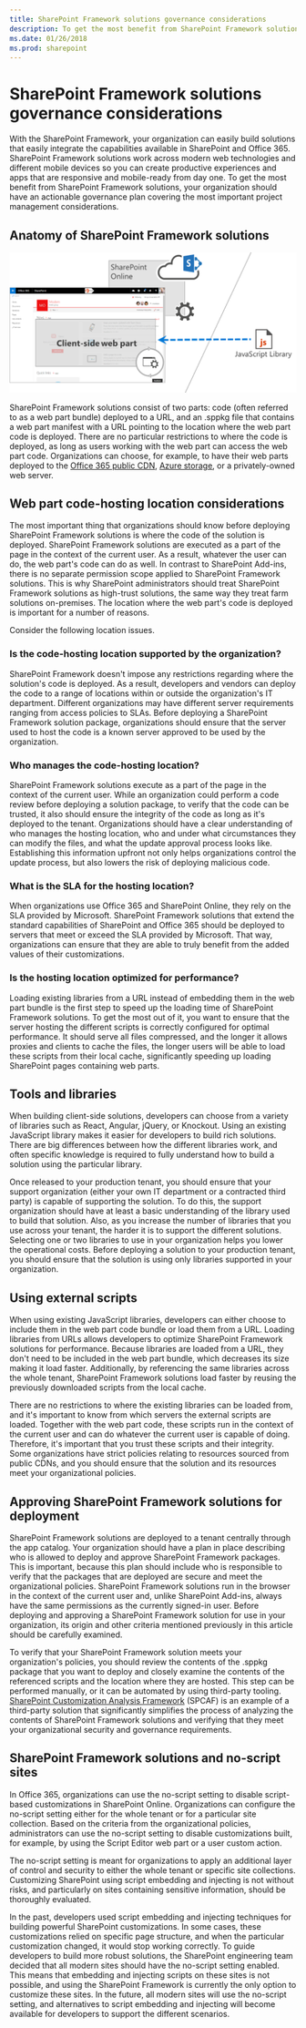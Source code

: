 ```yaml
---
title: SharePoint Framework solutions governance considerations
description: To get the most benefit from SharePoint Framework solutions, your organization should have an actionable governance plan covering the most important project management considerations.
ms.date: 01/26/2018
ms.prod: sharepoint
---
```



# SharePoint Framework solutions governance considerations

With the SharePoint Framework, your organization can easily build solutions that easily integrate the capabilities available in SharePoint and Office 365. SharePoint Framework solutions work across modern web technologies and different mobile devices so you can create productive experiences and apps that are responsive and mobile-ready from day one. To get the most benefit from SharePoint Framework solutions, your organization should have an actionable governance plan covering the most important project management considerations.

## Anatomy of SharePoint Framework solutions

![Diagram illustrating the composition of SharePoint Framework solutions](../../../images/guidance-governance-spfx-structure-schema.png)

SharePoint Framework solutions consist of two parts: code (often referred to as a web part bundle) deployed to a URL, and an .sppkg file that contains a web part manifest with a URL pointing to the location where the web part code is deployed. There are no particular restrictions to where the code is deployed, as long as users working with the web part can access the web part code. Organizations can choose, for example, to have their web parts deployed to the [Office 365 public CDN](https://dev.office.com/blogs/office-365-public-cdn-developer-preview-release), [Azure storage](../get-started/deploy-web-part-to-cdn.md), or a privately-owned web server.

## Web part code-hosting location considerations

The most important thing that organizations should know before deploying SharePoint Framework solutions is where the code of the solution is deployed. SharePoint Framework solutions are executed as a part of the page in the context of the current user. As a result, whatever the user can do, the web part's code can do as well. In contrast to SharePoint Add-ins, there is no separate permission scope applied to SharePoint Framework solutions. This is why SharePoint administrators should treat SharePoint Framework solutions as high-trust solutions, the same way they treat farm solutions on-premises. The location where the web part's code is deployed is important for a number of reasons. 

Consider the following location issues.

### Is the code-hosting location supported by the organization?

SharePoint Framework doesn't impose any restrictions regarding where the solution's code is deployed. As a result, developers and vendors can deploy the code to a range of locations within or outside the organization's IT department. Different organizations may have different server requirements ranging from access policies to SLAs. Before deploying a SharePoint Framework solution package, organizations should ensure that the server used to host the code is a known server approved to be used by the organization.

### Who manages the code-hosting location?

SharePoint Framework solutions execute as a part of the page in the context of the current user. While an organization could perform a code review before deploying a solution package, to verify that the code can be trusted, it also should ensure the integrity of the code as long as it's deployed to the tenant. Organizations should have a clear understanding of who manages the hosting location, who and under what circumstances they can modify the files, and what the update approval process looks like. Establishing this information upfront not only helps organizations control the update process, but also lowers the risk of deploying malicious code.

### What is the SLA for the hosting location?

When organizations use Office 365 and SharePoint Online, they rely on the SLA provided by Microsoft. SharePoint Framework solutions that extend the standard capabilities of SharePoint and Office 365 should be deployed to servers that meet or exceed the SLA provided by Microsoft. That way, organizations can ensure that they are able to truly benefit from the added values of their customizations.

### Is the hosting location optimized for performance?

Loading existing libraries from a URL instead of embedding them in the web part bundle is the first step to speed up the loading time of SharePoint Framework solutions. To get the most out of it, you want to ensure that the server hosting the different scripts is correctly configured for optimal performance. It should serve all files compressed, and the longer it allows proxies and clients to cache the files, the longer users will be able to load these scripts from their local cache, significantly speeding up loading SharePoint pages containing web parts.

## Tools and libraries

When building client-side solutions, developers can choose from a variety of libraries such as React, Angular, jQuery, or Knockout. Using an existing JavaScript library makes it easier for developers to build rich solutions. There are big differences between how the different libraries work, and often specific knowledge is required to fully understand how to build a solution using the particular library.

Once released to your production tenant, you should ensure that your support organization (either your own IT department or a contracted third party) is capable of supporting the solution. To do this, the support organization should have at least a basic understanding of the library used to build that solution. Also, as you increase the number of libraries that you use across your tenant, the harder it is to support the different solutions. Selecting one or two libraries to use in your organization helps you lower the operational costs. Before deploying a solution to your production tenant, you should ensure that the solution is using only libraries supported in your organization.

## Using external scripts

When using existing JavaScript libraries, developers can either choose to include them in the web part code bundle or load them from a URL. Loading libraries from URLs allows developers to optimize SharePoint Framework solutions for performance. Because libraries are loaded from a URL, they don't need to be included in the web part bundle, which decreases its size making it load faster. Additionally, by referencing the same libraries across the whole tenant, SharePoint Framework solutions load faster by reusing the previously downloaded scripts from the local cache.

There are no restrictions to where the existing libraries can be loaded from, and it's important to know from which servers the external scripts are loaded. Together with the web part code, these scripts run in the context of the current user and can do whatever the current user is capable of doing. Therefore, it's important that you trust these scripts and their integrity. Some organizations have strict policies relating to resources sourced from public CDNs, and you should ensure that the solution and its resources meet your organizational policies.

## Approving SharePoint Framework solutions for deployment

SharePoint Framework solutions are deployed to a tenant centrally through the app catalog. Your organization should have a plan in place describing who is allowed to deploy and approve SharePoint Framework packages. This is important, because this plan should include who is responsible to verify that the packages that are deployed are secure and meet the organizational policies. SharePoint Framework solutions run in the browser in the context of the current user and, unlike SharePoint Add-ins, always have the same permissions as the currently signed-in user. Before deploying and approving a SharePoint Framework solution for use in your organization, its origin and other criteria mentioned previously in this article should be carefully examined.

To verify that your SharePoint Framework solution meets your organization's policies, you should review the contents of the .sppkg package that you want to deploy and closely examine the contents of the referenced scripts and the location where they are hosted. This step can be performed manually, or it can be automated by using third-party tooling. [SharePoint Customization Analysis Framework](https://rencore.com/products/#spcaf) (SPCAF) is an example of a third-party solution that significantly simplifies the process of analyzing the contents of SharePoint Framework solutions and verifying that they meet your organizational security and governance requirements.

## SharePoint Framework solutions and no-script sites

In Office 365, organizations can use the no-script setting to disable script-based customizations in SharePoint Online. Organizations can configure the no-script setting either for the whole tenant or for a particular site collection. Based on the criteria from the organizational policies, administrators can use the no-script setting to disable customizations built, for example, by using the Script Editor web part or a user custom action.

The no-script setting is meant for organizations to apply an additional layer of control and security to either the whole tenant or specific site collections. Customizing SharePoint using script embedding and injecting is not without risks, and particularly on sites containing sensitive information, should be thoroughly evaluated.

In the past, developers used script embedding and injecting techniques for building powerful SharePoint customizations. In some cases, these customizations relied on specific page structure, and when the particular customization changed, it would stop working correctly. To guide developers to build more robust solutions, the SharePoint engineering team decided that all modern sites should have the no-script setting enabled. This means that embedding and injecting scripts on these sites is not possible, and using the SharePoint Framework is currently the only option to customize these sites. In the future, all modern sites will use the no-script setting, and alternatives to script embedding and injecting will become available for developers to support the different scenarios.
